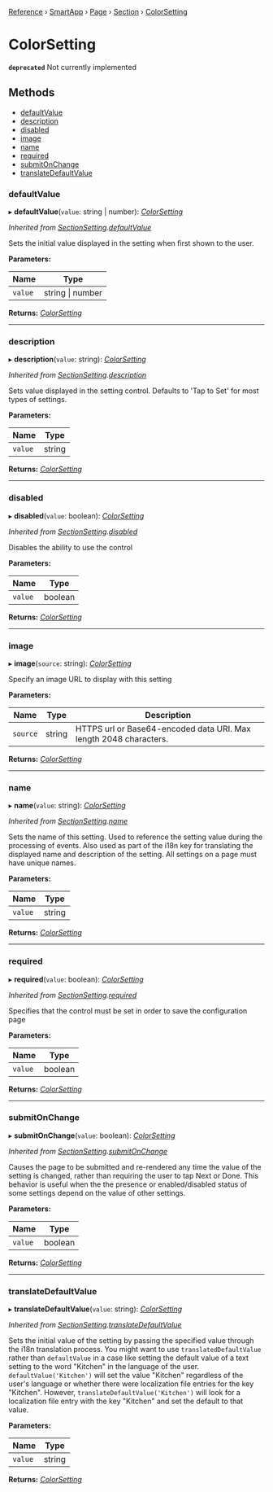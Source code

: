 [Reference](../index.md) › [SmartApp](_smart_app_d_.smartapp.md) › [Page](_pages_page_d_.page.md) › [Section](_pages_section_d_.section.md) ›  [ColorSetting](_pages_color_setting_d_.colorsetting.md)

# ColorSetting

**`deprecated`** Not currently implemented

## Methods

* [defaultValue](_pages_color_setting_d_.colorsetting.md#defaultvalue)
* [description](_pages_color_setting_d_.colorsetting.md#description)
* [disabled](_pages_color_setting_d_.colorsetting.md#disabled)
* [image](_pages_color_setting_d_.colorsetting.md#image)
* [name](_pages_color_setting_d_.colorsetting.md#name)
* [required](_pages_color_setting_d_.colorsetting.md#required)
* [submitOnChange](_pages_color_setting_d_.colorsetting.md#submitonchange)
* [translateDefaultValue](_pages_color_setting_d_.colorsetting.md#translatedefaultvalue)


###  defaultValue

▸ **defaultValue**(`value`: string | number): *[ColorSetting](_pages_color_setting_d_.colorsetting.md)*

*Inherited from [SectionSetting](_pages_section_setting_d_.sectionsetting.md).[defaultValue](_pages_section_setting_d_.sectionsetting.md#defaultvalue)*

Sets the initial value displayed in the setting when first shown to the user.

**Parameters:**

Name | Type |
------ | ------ |
`value` | string &#124; number |

**Returns:** *[ColorSetting](_pages_color_setting_d_.colorsetting.md)*

___

###  description

▸ **description**(`value`: string): *[ColorSetting](_pages_color_setting_d_.colorsetting.md)*

*Inherited from [SectionSetting](_pages_section_setting_d_.sectionsetting.md).[description](_pages_section_setting_d_.sectionsetting.md#description)*

Sets value displayed in the setting control. Defaults to 'Tap to Set' for most types of settings.

**Parameters:**

Name | Type |
------ | ------ |
`value` | string |

**Returns:** *[ColorSetting](_pages_color_setting_d_.colorsetting.md)*

___

###  disabled

▸ **disabled**(`value`: boolean): *[ColorSetting](_pages_color_setting_d_.colorsetting.md)*

*Inherited from [SectionSetting](_pages_section_setting_d_.sectionsetting.md).[disabled](_pages_section_setting_d_.sectionsetting.md#disabled)*

Disables the ability to use the control

**Parameters:**

Name | Type |
------ | ------ |
`value` | boolean |

**Returns:** *[ColorSetting](_pages_color_setting_d_.colorsetting.md)*

___

###  image

▸ **image**(`source`: string): *[ColorSetting](_pages_color_setting_d_.colorsetting.md)*

Specify an image URL to display with this setting

**Parameters:**

Name | Type | Description |
------ | ------ | ------ |
`source` | string | HTTPS url or Base64-encoded data URI. Max length 2048 characters.  |

**Returns:** *[ColorSetting](_pages_color_setting_d_.colorsetting.md)*

___

###  name

▸ **name**(`value`: string): *[ColorSetting](_pages_color_setting_d_.colorsetting.md)*

*Inherited from [SectionSetting](_pages_section_setting_d_.sectionsetting.md).[name](_pages_section_setting_d_.sectionsetting.md#name)*

Sets the name of this setting. Used to reference the setting value during the processing of events. Also
used as part of the i18n key for translating the displayed name and description of the setting. All settings
on a page must have unique names.

**Parameters:**

Name | Type |
------ | ------ |
`value` | string |

**Returns:** *[ColorSetting](_pages_color_setting_d_.colorsetting.md)*

___

###  required

▸ **required**(`value`: boolean): *[ColorSetting](_pages_color_setting_d_.colorsetting.md)*

*Inherited from [SectionSetting](_pages_section_setting_d_.sectionsetting.md).[required](_pages_section_setting_d_.sectionsetting.md#required)*

Specifies that the control must be set in order to save the configuration page

**Parameters:**

Name | Type |
------ | ------ |
`value` | boolean |

**Returns:** *[ColorSetting](_pages_color_setting_d_.colorsetting.md)*

___

###  submitOnChange

▸ **submitOnChange**(`value`: boolean): *[ColorSetting](_pages_color_setting_d_.colorsetting.md)*

*Inherited from [SectionSetting](_pages_section_setting_d_.sectionsetting.md).[submitOnChange](_pages_section_setting_d_.sectionsetting.md#submitonchange)*

Causes the page to be submitted and re-rendered any time the value of the setting is changed, rather than
requiring the user to tap Next or Done. This behavior is useful when the the presence or enabled/disabled
status of some settings depend on the value of other settings.

**Parameters:**

Name | Type |
------ | ------ |
`value` | boolean |

**Returns:** *[ColorSetting](_pages_color_setting_d_.colorsetting.md)*

___

###  translateDefaultValue

▸ **translateDefaultValue**(`value`: string): *[ColorSetting](_pages_color_setting_d_.colorsetting.md)*

*Inherited from [SectionSetting](_pages_section_setting_d_.sectionsetting.md).[translateDefaultValue](_pages_section_setting_d_.sectionsetting.md#translatedefaultvalue)*

Sets the initial value of the setting by passing the specified value through the i18n translation process.
You might want to use `translatedDefaultValue` rather than `defaultValue` in a case like setting the
default value of a text setting to the word "Kitchen" in the language of the user. `defaultValue('Kitchen')`
will set the value "Kitchen" regardless of the user's language or whether there were localization file entries
for the key "Kitchen". However, `translateDefaultValue('Kitchen')` will look for a localization file entry
with the key "Kitchen" and set the default to that value.

**Parameters:**

Name | Type |
------ | ------ |
`value` | string |

**Returns:** *[ColorSetting](_pages_color_setting_d_.colorsetting.md)*

